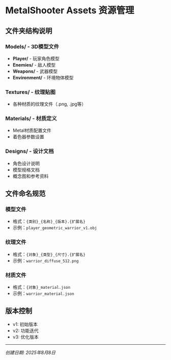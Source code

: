 # MetalShooter Assets 资源管理

## 文件夹结构说明

### Models/ - 3D模型文件
- **Player/** - 玩家角色模型
- **Enemies/** - 敌人模型
- **Weapons/** - 武器模型
- **Environment/** - 环境物体模型

### Textures/ - 纹理贴图
- 各种材质的纹理文件（.png, .jpg等）

### Materials/ - 材质定义
- Metal材质配置文件
- 着色器参数设置

### Designs/ - 设计文档
- 角色设计说明
- 模型规格文档
- 概念图和参考资料

## 文件命名规范

### 模型文件
- 格式：`{类别}_{名称}_{版本}.{扩展名}`
- 示例：`player_geometric_warrior_v1.obj`

### 纹理文件
- 格式：`{对象}_{类型}_{尺寸}.{扩展名}`
- 示例：`warrior_diffuse_512.png`

### 材质文件
- 格式：`{对象}_material.json`
- 示例：`warrior_material.json`

## 版本控制
- v1: 初始版本
- v2: 功能迭代
- v3: 优化版本

---
*创建日期: 2025年8月8日*
